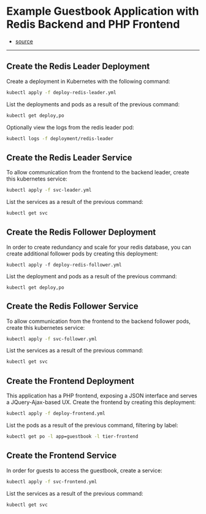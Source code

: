# Example Guestbook Application with Redis Backend and PHP Frontend

- [source](https://kubernetes.io/docs/tutorials/stateless-application/guestbook/)

---

## Create the Redis Leader Deployment
Create a deployment in Kubernetes with the following command:
```bash
kubectl apply -f deploy-redis-leader.yml
```
List the deployments and pods as a result of the previous command:
```bash
kubectl get deploy,po
```
Optionally view the logs from the redis leader pod:
```bash
kubectl logs -f deployment/redis-leader
```

## Create the Redis Leader Service
To allow communication from the frontend to the backend leader, create this kubernetes service:
```bash
kubectl apply -f svc-leader.yml
```
List the services as a result of the previous command:
```bash
kubectl get svc
```

## Create the Redis Follower Deployment
In order to create redundancy and scale for your redis database, you can create additional follower pods by creating this deployment:
```
kubectl apply -f deploy-redis-follower.yml
```
List the deployment and pods as a result of the previous command:
```
kubectl get deploy,po
```

## Create the Redis Follower Service
To allow communication from the frontend to the backend follower pods, create this kubernetes service:
```bash
kubectl apply -f svc-follower.yml
```
List the services as a result of the previous command:
```bash
kubectl get svc
```

## Create the Frontend Deployment
This application has a PHP frontend, exposing a JSON interface and serves a JQuery-Ajax-based UX. Create the frontend by creating this deployment:
```bash
kubectl apply -f deploy-frontend.yml
```
List the pods as a result of the previous command, filtering by label:
```bash
kubectl get po -l app=guestbook -l tier-frontend
```

## Create the Frontend Service
In order for guests to access the guestbook, create a service:
```bash
kubectl apply -f svc-frontend.yml
```
List the services as a result of the previous command:
```bash
kubectl get svc
```
